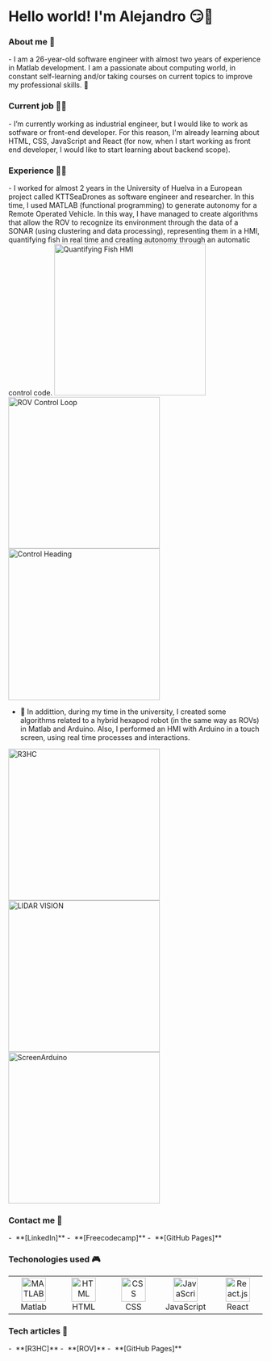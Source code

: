<h1> Hello world! I'm Alejandro 😏👋 </h1>

<h3> About me 🧑 </h3>
- I am a 26-year-old software engineer with almost two years of experience in Matlab development. I am a passionate about computing world, in constant self-learning and/or taking courses on current topics to improve my professional skills. 🙌

<h3> Current job 👨‍💼 </h3>
- I’m currently working as industrial engineer, but I would like to work as sotfware or front-end developer. For this reason, I'm already learning about HTML, CSS, JavaScript and React (for now, when I start working as front end developer, I would like to start learning about backend scope). 

<h3> Experience 👨‍💻 </h3>
- I worked for almost 2 years in the University of Huelva in a European project called KTTSeaDrones as software engineer and researcher. In this time, I used MATLAB (functional programming) to generate autonomy for a Remote Operated Vehicle. In this way, I have managed to create algorithms that allow the ROV to recognize its environment through the data of a SONAR (using clustering and data processing), representing them in a HMI, quantifying fish in real time and creating autonomy through an automatic control code. 

<img src="https://user-images.githubusercontent.com/101363464/164089302-af9c44fa-6089-4e4c-8cd4-eabb4f90653c.png" width=300 alt="Quantifying Fish HMI">
<img src="https://user-images.githubusercontent.com/101363464/164090308-105a27e3-9e2a-486b-b0e3-4240b6fcdf2f.PNG" width=300 alt="ROV Control Loop">
<img src="https://user-images.githubusercontent.com/101363464/164090652-08d90fce-6457-4558-8658-1aa35084a5dc.JPG" width=300 alt="Control Heading">

- 🦾 In addittion, during my time in the university, I created some algorithms related to a hybrid hexapod robot (in the same way as ROVs) in Matlab and Arduino. Also, I performed an HMI with Arduino in a touch screen, using real time processes and interactions.

<img src="https://user-images.githubusercontent.com/101363464/164090733-520f0420-ef7e-41b4-b57b-86d1888c49ad.png" width=300 alt="R3HC">
<img src="https://user-images.githubusercontent.com/101363464/164090610-fa447d84-2f8e-40ea-ae74-d2532813cd7b.png" width=300 alt="LIDAR VISION">
<img src="https://user-images.githubusercontent.com/101363464/164091254-9687bac1-c6c3-41f6-86c1-39e3c1d52ec8.PNG" width=300 alt="ScreenArduino">

<h3> Contact me 🎯 </h3>
- &nbsp;**[LinkedIn]**
- &nbsp;**[Freecodecamp]**
- &nbsp;**[GitHub Pages]**
<!--
- :seedling: &nbsp;I’m currently learning **React**
- :speech_balloon: &nbsp;I like to talk about **Sports** and **Sciences**
- :mailbox: &nbsp;Ask me anything on my **[Freecodecamp]**
- :computer: &nbsp;Connect with me on **[GitHub Pages]**-->

<h3> Techonologies used 🎮 </h3>
<table>
  <tr>
    <td align="center" width="96">
      <a href="#macropower-tech">
        <img src="https://user-images.githubusercontent.com/101363464/164307164-9a2a051b-9bbb-404c-b6a7-b28922187157.png" width="48" height="48" alt="MATLAB" />
      </a>
      <br>Matlab
    </td>
    <td align="center" width="96">
      <a href="#macropower-tech">
        <img src="https://user-images.githubusercontent.com/101363464/164307166-ad2a3988-12d6-4cc3-8e41-c8bdaf9cffdc.png" width="48" height="48" alt="HTML" />
      </a>
      <br>HTML
    </td>
    <td align="center" width="96">
      <a href="#macropower-tech">
        <img src="https://user-images.githubusercontent.com/101363464/164309824-6b8f1cf9-6f4f-4e46-8339-9d65ed40695a.png" width="48" height="48" alt="CSS" />
      </a>
      <br>CSS
    </td>
    <td align="center" width="96">
      <a href="#macropower-tech">
        <img src="https://user-images.githubusercontent.com/101363464/164310263-07e3b1e3-f544-4bfc-9459-4c935cdc0a16.png" width="48" height="48" alt="JavaScript" />
      </a>
      <br>JavaScript
    </td>
    <td align="center" width="96">
      <a href="#macropower-tech">
        <img src="https://user-images.githubusercontent.com/101363464/164307171-b9a19162-51d6-4719-834b-838033135ea3.png" width="48" height="48" alt="React.js" />
      </a>
      <br>React
    </td>
  </tr>
</table>



<h3> Tech articles 📄 </h3>
- &nbsp;**[R3HC]**
- &nbsp;**[ROV]**
- &nbsp;**[GitHub Pages]**

<!-- LINKS -->
[LinkedIn]: https://www.linkedin.com/in/garrochocruzalejandro/ "LinkedIn"
<!-- [Infojobs]: https://www.linkedin.com/in/colvinjm "Infojobs" (outdated)-->
[Freecodecamp]: https://www.freecodecamp.org/AlejandroGC19 "Freeodecamp"
[GitHub Pages]: https://github.com/AlejandroGC19
